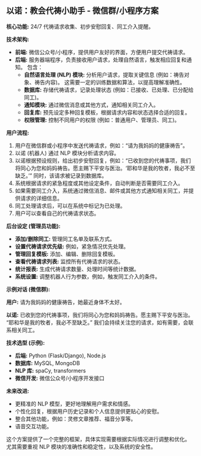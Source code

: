 ## 以诺：教会代祷小助手 - 微信群/小程序方案

**核心功能:** 24/7 代祷请求收集、初步安慰回复、同工介入提醒。

**技术架构:**

* **前端:** 微信公众号/小程序，提供用户友好的界面，方便用户提交代祷请求。
* **后端:**  服务器端程序，负责接收用户请求，处理自然语言，触发相应回复和通知。  包含：
    * **自然语言处理 (NLP) 模块:**  分析用户请求，提取关键信息 (例如：祷告对象、祷告内容)。  这需要一定的训练数据和算法，以提高理解准确性。
    * **数据库:**  存储代祷请求，记录处理状态 (例如：已接收、已处理、已分配给同工)。
    * **通知模块:**  通过微信消息或其他方式，通知相关同工介入。
    * **回复库:**  预先设定多种回复模板，根据请求内容和状态选择合适的回复。
    * **权限管理:**  控制不同用户的权限 (例如：普通用户、管理员、同工)。


**用户流程:**

1. 用户在微信群或小程序中发送代祷请求，例如：“请为我妈妈的健康祷告”。
2. 以诺 (机器人) 通过 NLP 模块分析请求内容。
3. 以诺根据预设规则，给出初步安慰回复，例如：“已收到您的代祷事项，我们将同心为您和妈妈祷告。愿主赐下平安与医治。‘耶和华是我的牧者，我必不至缺乏。’”  同时，该请求被记录到数据库。
4. 系统根据请求的紧急程度或其他设定条件，自动判断是否需要同工介入。
5. 如果需要同工介入，系统通过微信消息、邮件或其他方式通知相关同工，并提供请求的详细信息。
6. 同工处理请求后，可以在系统中标记为已处理。
7. 用户可以查看自己的代祷请求状态。


**后台设定 (管理员功能):**

* **添加/删除同工:** 管理同工名单及联系方式。
* **设置代祷请求优先级:**  例如，紧急情况优先处理。
* **管理回复模板:**  添加、编辑、删除回复模板。
* **查看代祷请求列表:**  监控所有代祷请求的状态。
* **统计报表:**  生成代祷请求数量、处理时间等统计数据。
* **系统设置:**  调整机器人行为参数，例如，触发同工介入的条件。


**示例对话 (微信群):**

**用户:** 请为我妈妈的健康祷告，她最近身体不太好。

**以诺:** 已收到您的代祷事项，我们将同心为您和妈妈祷告。愿主赐下平安与医治。  “耶和华是我的牧者，我必不至缺乏。”  我们会持续关注您的请求，如有需要，会联系相关同工。


**技术选型 (示例):**

* **后端:** Python (Flask/Django), Node.js
* **数据库:**  MySQL, MongoDB
* **NLP 库:**  spaCy, transformers
* **微信开发:**  微信公众号/小程序开发接口


**未来改进:**

*  更精准的 NLP 模型，更好地理解用户需求和情感。
*  个性化回复，根据用户历史记录和个人信息提供更贴心的安慰。
*  整合其他功能，例如：灵修文章推荐、福音分享等。
*  语音交互功能。


这个方案提供了一个完整的框架，具体实现需要根据实际情况进行调整和优化。  尤其需要重视 NLP 模块的准确性和稳定性，以及系统的安全性。
